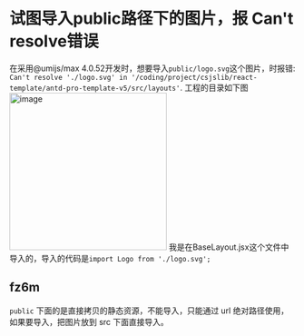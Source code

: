 # 试图导入public路径下的图片，报 Can't resolve错误

在采用@umijs/max 4.0.52开发时，想要导入`public/logo.svg`这个图片，时报错: `Can't resolve './logo.svg' in '/coding/project/csjslib/react-template/antd-pro-template-v5/src/layouts'`.
工程的目录如下图
<img width="277" alt="image" src="https://user-images.githubusercontent.com/39208129/226503612-827efa76-8fe6-4fb7-b235-9d8fd7a063a2.png">
我是在BaseLayout.jsx这个文件中导入的，导入的代码是`import Logo from './logo.svg';`

## fz6m

`public` 下面的是直接拷贝的静态资源，不能导入，只能通过 url 绝对路径使用，如果要导入，把图片放到 src 下面直接导入。
